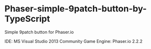 # Phaser-simple-9patch-button-by-TypeScript
Simple 9patch button for Phaser.io

IDE: MS Visual Studio 2013 Community
Game Engine: Phaser.io 2.2.2
